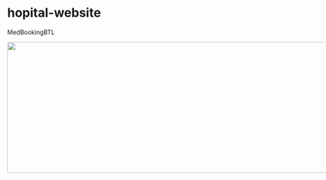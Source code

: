 # hopital-website
MedBookingBTL
<!DOCTYPE html>
<html>
<head lang="vn">
    <meta charset="UTF-8">
    <meta name="viewport" content="width=device-width, initial-scale=1.0">
<style>
     .container {
            position: relative;
            display: inline-block;
        }
        .container img {
            width: 800px; /* Định kích thước ảnh */
            height :300px;
        }
        .text {
            position: absolute;
            top: 50%;
            left: 50%;
            transform: translate(-50%, -50%);
            background-color: rgba(0, 0, 0, 0.5);
            color: white;
            padding: 10px;
            font-size: 20px;
            text-decoration: none;
        }
        .text:hover {
            background-color: rgba(255, 0, 0, 0.7);
        }
  </style>
<p>
<div class="container">
<img src="https://scontent.fhan14-2.fna.fbcdn.net/v/t1.15752-9/481331187_1018467373436689_7000248724772191540_n.jpg?stp=dst-jpg_s640x640_tt6&_nc_cat=100&ccb=1-7&_nc_sid=0024fc&_nc_eui2=AeEjYM2Q2m-8zL4srMNhAUtlEcNTY1FkGNkRw1NjUWQY2TQIg13_lGZjlDQMDcHJXAe8yFIKkGW1mW_Chj-BVT2T&_nc_ohc=xMX38QoiUhEQ7kNvgEUoUK_&_nc_oc=Adhcn7mhvmgdH2gQY66hknjCN_xhg3kv5ZMXZvMY9n15-BrUuHLQBzRbS_6O_wpeWzE&_nc_zt=23&_nc_ht=scontent.fhan14-2.fna&oh=03_Q7cD1gEiDSc3x13jweSWkWKDAO_-KYevXqWaE5mcvvjS1jbYRQ&oe=67E22326" >
</div>
</p>
</head>
<body>

</body>
</html>

